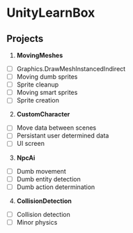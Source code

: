 # UnityLearnBox
## Projects
1. **MovingMeshes**
  - [ ] Graphics.DrawMeshInstancedIndirect
  - [ ] Moving dumb sprites
  - [ ] Sprite cleanup
  - [ ] Moving smart sprites
  - [ ] Sprite creation
2. **CustomCharacter**
  - [ ] Move data between scenes
  - [ ] Persistant user determined data
  - [ ] UI screen
3. **NpcAi**
  - [ ] Dumb movement
  - [ ] Dumb entity detection
  - [ ] Dumb action determination
4. **CollisionDetection**
  - [ ] Collision detection
  - [ ] Minor physics
